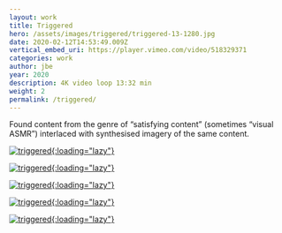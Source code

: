 ```yaml
---
layout: work
title: Triggered
hero: /assets/images/triggered/triggered-13-1280.jpg
date: 2020-02-12T14:53:49.009Z
vertical_embed_uri: https://player.vimeo.com/video/518329371
categories: work
author: jbe
year: 2020
description: 4K video loop 13:32 min
weight: 2
permalink: /triggered/
---
```


<div class="pad">

Found content from the genre of “satisfying content” (sometimes “visual ASMR”) interlaced with synthesised imagery of the same content.

</div>

[![triggered](/assets/images/triggered/triggered-14-1280.jpg?nf_resize=fit&w=1280){:loading="lazy"}](/assets/images/triggered/triggered-14-2048.jpg)

[![triggered](/assets/images/triggered/triggered-9-1280.jpg?nf_resize=fit&w=1280){:loading="lazy"}](/assets/images/triggered/triggered-9-2048.jpg)

[![triggered](/assets/images/triggered/triggered-10-1280.jpg?nf_resize=fit&w=1280){:loading="lazy"}](/assets/images/triggered/triggered-10-2048.jpg)

[![triggered](/assets/images/triggered/triggered-5-1280.jpg?nf_resize=fit&w=1280){:loading="lazy"}](/assets/images/triggered/triggered-5-2048.jpg)

[![triggered](/assets/images/triggered/triggered-6-1280.jpg?nf_resize=fit&w=1280){:loading="lazy"}](/assets/images/triggered/triggered-6-2048.jpg)

